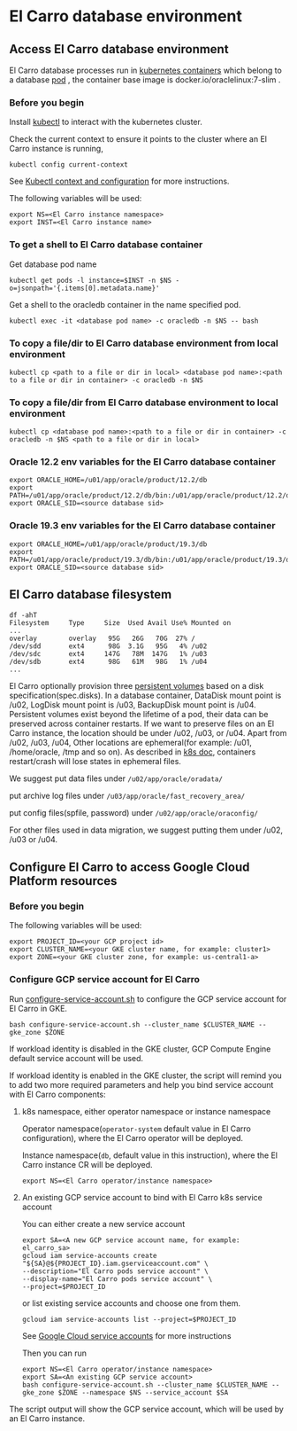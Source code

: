 # El Carro database environment

## Access El Carro database environment

El Carro database processes run in
[kubernetes containers](https://kubernetes.io/docs/concepts/containers/) which
belong to a database [pod](https://kubernetes.io/docs/concepts/workloads/pods/)
, the container base image is docker.io/oraclelinux:7-slim .

### Before you begin

Install [kubectl](https://kubernetes.io/docs/tasks/tools/) to interact with the
kubernetes cluster.

Check the current context to ensure it points to the cluster where an El Carro
instance is running,

```
kubectl config current-context
```

See
[Kubectl context and configuration](https://kubernetes.io/docs/reference/kubectl/cheatsheet/#kubectl-context-and-configuration)
for more instructions.

The following variables will be used:

```
export NS=<El Carro instance namespace>
export INST=<El Carro instance name>
```

### To get a shell to El Carro database container

Get database pod name

```
kubectl get pods -l instance=$INST -n $NS -o=jsonpath='{.items[0].metadata.name}'
```

Get a shell to the oracledb container in the name specified pod.

```
kubectl exec -it <database pod name> -c oracledb -n $NS -- bash
```

### To copy a file/dir to El Carro database environment from local environment

```
kubectl cp <path to a file or dir in local> <database pod name>:<path to a file or dir in container> -c oracledb -n $NS
```

### To copy a file/dir from El Carro database environment to local environment

```
kubectl cp <database pod name>:<path to a file or dir in container> -c oracledb -n $NS <path to a file or dir in local>
```

### Oracle 12.2 env variables for the El Carro database container

```
export ORACLE_HOME=/u01/app/oracle/product/12.2/db
export PATH=/u01/app/oracle/product/12.2/db/bin:/u01/app/oracle/product/12.2/db/OPatch:/usr/local/bin:/usr/local/sbin:/sbin:/bin:/usr/sbin:/usr/bin:/root/bin
export ORACLE_SID=<source database sid>
```

### Oracle 19.3 env variables for the El Carro database container

```
export ORACLE_HOME=/u01/app/oracle/product/19.3/db
export PATH=/u01/app/oracle/product/19.3/db/bin:/u01/app/oracle/product/19.3/db/OPatch:/usr/local/bin:/usr/local/sbin:/sbin:/bin:/usr/sbin:/usr/bin:/root/bin
export ORACLE_SID=<source database sid>
```

## El Carro database filesystem

```
df -ahT
Filesystem     Type     Size  Used Avail Use% Mounted on
...
overlay        overlay   95G   26G   70G  27% /
/dev/sdd       ext4      98G  3.1G   95G   4% /u02
/dev/sdc       ext4     147G   78M  147G   1% /u03
/dev/sdb       ext4      98G   61M   98G   1% /u04
...
```

El Carro optionally provision three
[persistent volumes](https://kubernetes.io/docs/concepts/storage/persistent-volumes/)
based on a disk specification(spec.disks). In a database container, DataDisk
mount point is /u02, LogDisk mount point is /u03, BackupDisk mount point is
/u04. Persistent volumes exist beyond the lifetime of a pod, their data can be
preserved across container restarts. If we want to preserve files on an El Carro
instance, the location should be under /u02, /u03, or /u04. Apart from /u02,
/u03, /u04, Other locations are ephemeral(for example: /u01, /home/oracle, /tmp
and so on). As described in
[k8s doc](https://kubernetes.io/docs/concepts/storage/volumes/), containers
restart/crash will lose states in ephemeral files.

We suggest put data files under `/u02/app/oracle/oradata/`

put archive log files under `/u03/app/oracle/fast_recovery_area/`

put config files(spfile, password) under `/u02/app/oracle/oraconfig/`

For other files used in data migration, we suggest putting them under /u02, /u03
or /u04.

## Configure El Carro to access Google Cloud Platform resources

### Before you begin

The following variables will be used:

```
export PROJECT_ID=<your GCP project id>
export CLUSTER_NAME=<your GKE cluster name, for example: cluster1>
export ZONE=<your GKE cluster zone, for example: us-central1-a>
```

### Configure GCP service account for El Carro

Run [configure-service-account.sh](../../hack/configure-service-account.sh) to configure the GCP service account
for El Carro in GKE.

```
bash configure-service-account.sh --cluster_name $CLUSTER_NAME --gke_zone $ZONE
```

If workload identity is disabled in the GKE cluster, GCP Compute Engine default 
service account will be used.

If workload identity is enabled in the GKE cluster, the script will remind you
to add two more required parameters and help you bind service account with 
El Carro components:

1.  k8s namespace, either operator namespace or instance namespace

    Operator namespace(`operator-system` default value in El Carro configuration), where the El Carro operator will be deployed. 

    Instance namespace(`db`, default value in this instruction), where the El Carro instance CR will be deployed.

    ```
    export NS=<El Carro operator/instance namespace>
    ```

2.  An existing GCP service account to bind with El Carro k8s service account

    You can either create a new service account

    ```
    export SA=<A new GCP service account name, for example: el_carro_sa>
    gcloud iam service-accounts create "${SA}@${PROJECT_ID}.iam.gserviceaccount.com" \
    --description="El Carro pods service account" \
    --display-name="El Carro pods service account" \
    --project=$PROJECT_ID
    ```

    or list existing service accounts and choose one from them.

    ```
    gcloud iam service-accounts list --project=$PROJECT_ID
    ```

    See
    [Google Cloud service accounts](https://cloud.google.com/iam/docs/creating-managing-service-accounts)
    for more instructions

    Then you can run

    ```
    export NS=<El Carro operator/instance namespace>
    export SA=<An existing GCP service account>
    bash configure-service-account.sh --cluster_name $CLUSTER_NAME --gke_zone $ZONE --namespace $NS --service_account $SA
    ```

The script output will show the GCP service account, which will be used by an El
Carro instance.

